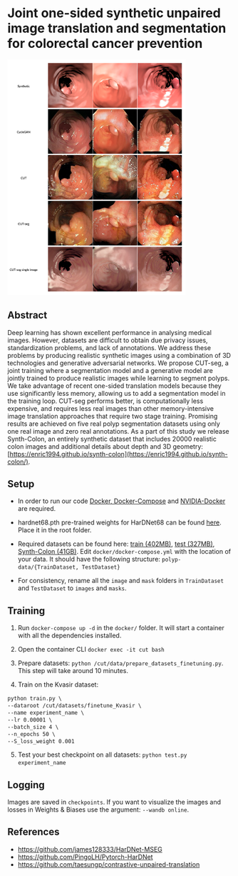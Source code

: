 # Joint one-sided synthetic unpaired image translation and segmentation for colorectal cancer prevention

<p>
  <img src="demo.png" width="400" />
</p>

## Abstract
Deep learning has shown excellent performance in analysing medical images. However, datasets are difficult to obtain due privacy issues, standardization problems, and lack of annotations. We address these problems by producing realistic synthetic images using a combination of 3D technologies and generative adversarial networks. We propose CUT-seg, a joint training where a segmentation model and a generative model are jointly trained to produce realistic images while learning to segment polyps. We take advantage of recent one-sided translation models because they use significantly less memory, allowing us to add a segmentation model in the training loop. CUT-seg performs better, is computationally less expensive, and requires less real images than other memory-intensive image translation approaches that require two stage training. Promising results are achieved on five real polyp segmentation datasets using only one real image and zero real annotations. As a part of this study we release Synth-Colon, an entirely synthetic dataset that includes 20000 realistic colon images and additional details about depth and 3D geometry: [https://enric1994.github.io/synth-colon](https://enric1994.github.io/synth-colon/).

## Setup
* In order to run our code [Docker, Docker-Compose](https://gist.github.com/enric1994/3b5c20ddb2b4033c4498b92a71d909da) and [NVIDIA-Docker](https://github.com/NVIDIA/nvidia-docker) are required. 

* hardnet68.pth pre-trained weights for HarDNet68 can be found [here](https://github.com/PingoLH/Pytorch-HarDNet). Place it in the root folder.

* Required datasets can be found here: [train (402MB)](https://drive.google.com/file/d/1lODorfB33jbd-im-qrtUgWnZXxB94F55/view?usp=sharing), [test (327MB)](https://drive.google.com/file/d/1o8OfBvYE6K-EpDyvzsmMPndnUMwb540R/view?usp=sharing), [Synth-Colon (41GB)](https://enric1994.github.io/synth-colon/). Edit `docker/docker-compose.yml` with the location of your data. It should have the following structure: `polyp-data/{TrainDataset, TestDataset}`

* For consistency, rename all the `image` and `mask` folders in `TrainDataset` and `TestDataset` to `images` and `masks`.

## Training
1. Run `docker-compose up -d` in the `docker/` folder. It will start a container with all the dependencies installed.

2. Open the container CLI `docker exec -it cut bash`

3. Prepare datasets: `python /cut/data/prepare_datasets_finetuning.py`. This step will take around 10 minutes.

4. Train on the Kvasir dataset:

```
python train.py \
--dataroot /cut/datasets/finetune_Kvasir \
--name experiment_name \
--lr 0.00001 \
--batch_size 4 \
--n_epochs 50 \
--S_loss_weight 0.001
```

5. Test your best checkpoint on all datasets: `python test.py experiment_name`

## Logging
Images are saved in `checkpoints`. If you want to visualize the images and losses in Weights & Biases use the argument: `--wandb online`.

## References
* https://github.com/james128333/HarDNet-MSEG
* https://github.com/PingoLH/Pytorch-HarDNet
* https://github.com/taesungp/contrastive-unpaired-translation
